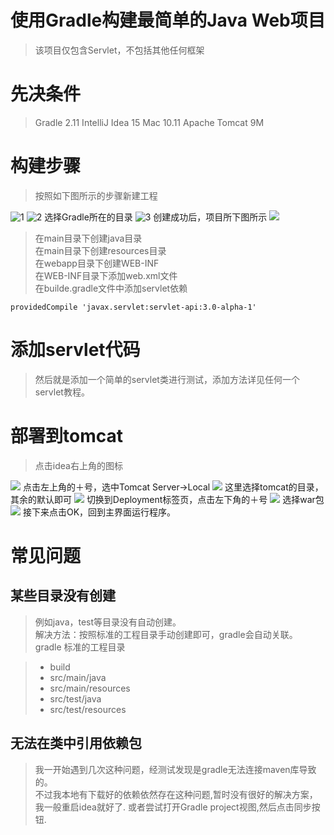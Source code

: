 # 使用Gradle构建最简单的Java Web项目
>该项目仅包含Servlet，不包括其他任何框架

# 先决条件
> Gradle 2.11
> IntelliJ Idea 15
> Mac 10.11
> Apache Tomcat 9M

# 构建步骤
> 按照如下图所示的步骤新建工程

![1](statics/step1.png)
![2](statics/step2.png)
选择Gradle所在的目录
![3](statics/step3.png)
创建成功后，项目所下图所示
![](statics/step4.png)

> 在main目录下创建java目录  
> 在main目录下创建resources目录  
> 在webapp目录下创建WEB-INF  
> 在WEB-INF目录下添加web.xml文件    
在builde.gradle文件中添加servlet依赖
```shell
providedCompile 'javax.servlet:servlet-api:3.0-alpha-1'
```
# 添加servlet代码
> 然后就是添加一个简单的servlet类进行测试，添加方法详见任何一个servlet教程。

# 部署到tomcat
> 点击idea右上角的图标

![](statics/step5.png)
点击左上角的＋号，选中Tomcat Server->Local
![](statics/step6.png)
这里选择tomcat的目录，其余的默认即可
![](statics/step9.png)
切换到Deployment标签页，点击左下角的＋号
![](statics/step7.png)
选择war包
![](statics/step8.png)
接下来点击OK，回到主界面运行程序。

# 常见问题
## 某些目录没有创建
> 例如java，test等目录没有自动创建。  
> 解决方法：按照标准的工程目录手动创建即可，gradle会自动关联。
> gradle 标准的工程目录   

>  + build  
>  + src/main/java  
>  + src/main/resources
>  + src/test/java
>  + src/test/resources
 
## 无法在类中引用依赖包
> 我一开始遇到几次这种问题，经测试发现是gradle无法连接maven库导致的。  
> 不过我本地有下载好的依赖依然存在这种问题,暂时没有很好的解决方案，我一般重启idea就好了.
> 或者尝试打开Gradle project视图,然后点击同步按钮.


